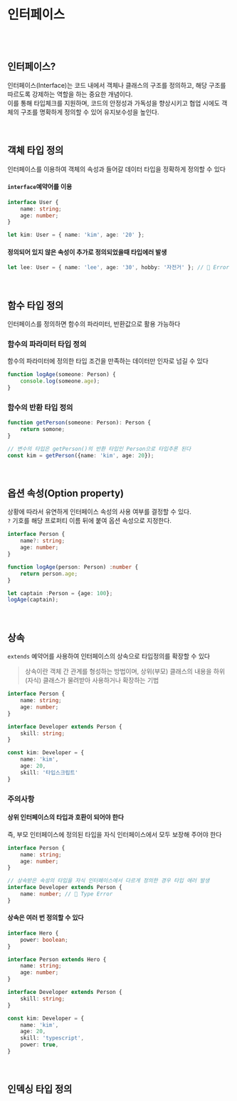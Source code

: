 # 인터페이스

<br/><br/>

## 인터페이스?
인터페이스(Interface)는 코드 내에서 객체나 클래스의 구조를 정의하고, 해당 구조를 따르도록 강제하는 역할을 하는 중요한 개념이다.<br/>
이를 통해 타입체크를 지원하며, 코드의 안정성과 가독성을 향상시키고 협업 시에도 객체의 구조를 명확하게 정의할 수 있어 유지보수성을 높인다.

<br/>

## 객체 타입 정의
인터페이스를 이용하여 객체의 속성과 들어갈 데이터 타입을 정확하게 정의할 수 있다<br/>
#### `interface`예약어를 이용
```typescript
interface User {
    name: string;
    age: number;
}

let kim: User = { name: 'kim', age: '20' };
```

#### 정의되어 있지 않은 속성이 추가로 정의되었을때 타입에러 발생
```typescript
let lee: User = { name: 'lee', age: '30', hobby: '자전거' }; // 🔴 Error
```

<br/>

## 함수 타입 정의
인터페이스를 정의하면 함수의 파라미터, 반환값으로 활용 가능하다
### 함수의 파라미터 타입 정의
함수의 파라미터에 정의한 타입 조건을 만족하는 데이터만 인자로 넘길 수 있다
```typescript
function logAge(someone: Person) {
    console.log(someone.age);
}
```

### 함수의 반환 타입 정의
```typescript
function getPerson(someone: Person): Person {
    return somone;
}

// 변수의 타입은 getPerson()의 반환 타입인 Person으로 타입추론 된다
const kim = getPerson({name: 'kim', age: 20});
```

<br/>

## 옵션 속성(Option property)
상황에 따라서 유연하게 인터페이스 속성의 사용 여부를 결정할 수 있다.<br/>
`?` 기호를 해당 프로퍼티 이름 뒤에 붙여 옵션 속성으로 지정한다.
```typescript
interface Person {
    name?: string;
    age: number;
}

function logAge(person: Person) :number {
    return person.age;
}

let captain :Person = {age: 100};
logAge(captain);
```

<br/>

## 상속
`extends` 예약어를 사용하여 인터페이스의 상속으로 타입정의를 확장할 수 있다
> 상속이란 객체 간 관계를 형성하는 방법이며, 상위(부모) 클래스의 내용을 하위(자식) 클래스가 물려받아 사용하거나 확장하는 기법<br/>

```typescript
interface Person {
    name: string;
    age: number;
}

interface Developer extends Person {
    skill: string;
}

const kim: Developer = {
    name: 'kim',
    age: 20,
    skill: '타입스크립트'
}
```

### 주의사항
#### 상위 인터페이스의 타입과 호환이 되어야 한다
즉, 부모 인터페이스에 정의된 타입을 자식 인터페이스에서 모두 보장해 주어야 한다
```typescript
interface Person {
    name: string;
    age: number;
}

// 상속받은 속성의 타입을 자식 인터페이스에서 다르게 정의한 경우 타입 에러 발생
interface Developer extends Person {
    name: number; // 🔴 Type Error
}
```

#### 상속은 여러 번 정의할 수 있다
```typescript
interface Hero {
    power: boolean;
}

interface Person extends Hero {
    name: string;
    age: number;
}

interface Developer extends Person {
    skill: string;
}

const kim: Developer = {
    name: 'kim',
    age: 20,
    skill: 'typescript',
    power: true,
}
```

<br/>

## 인덱싱 타입 정의